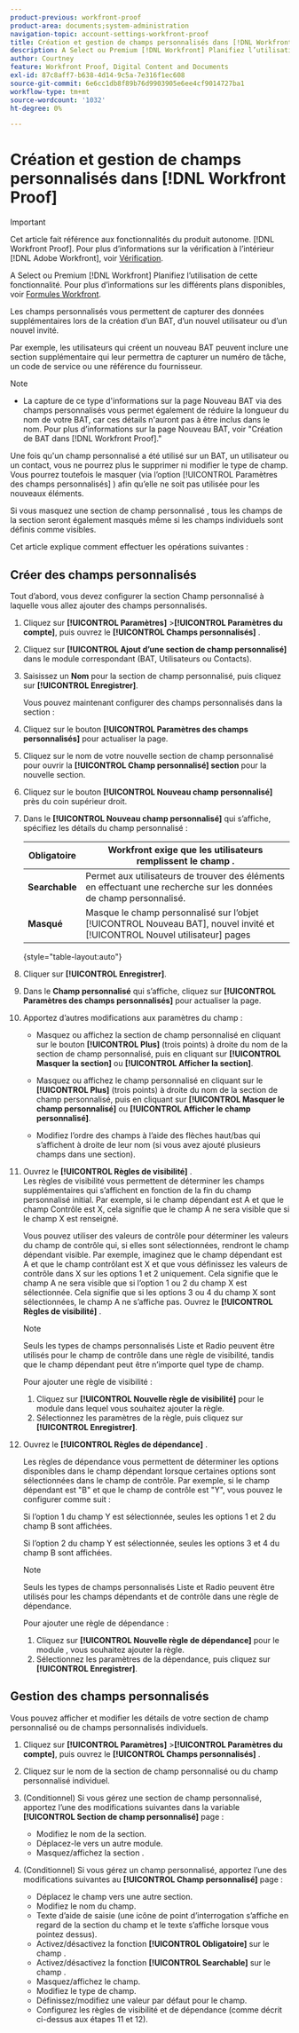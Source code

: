```yaml
---
product-previous: workfront-proof
product-area: documents;system-administration
navigation-topic: account-settings-workfront-proof
title: Création et gestion de champs personnalisés dans [!DNL Workfront Proof]
description: A Select ou Premium [!DNL Workfront] Planifiez l’utilisation de cette fonctionnalité. Pour plus d’informations sur les différents plans disponibles, voir Formules Workfront .
author: Courtney
feature: Workfront Proof, Digital Content and Documents
exl-id: 87c8aff7-b638-4d14-9c5a-7e316f1ec608
source-git-commit: 6e6cc1db8f89b76d9903905e6ee4cf9014727ba1
workflow-type: tm+mt
source-wordcount: '1032'
ht-degree: 0%

---
```


# Création et gestion de champs personnalisés dans [!DNL Workfront Proof]

>[!IMPORTANT]
>
>Cet article fait référence aux fonctionnalités du produit autonome. [!DNL Workfront Proof]. Pour plus d’informations sur la vérification à l’intérieur [!DNL Adobe Workfront], voir [Vérification](../../../review-and-approve-work/proofing/proofing.md).

A Select ou Premium [!DNL Workfront] Planifiez l’utilisation de cette fonctionnalité. Pour plus d’informations sur les différents plans disponibles, voir [Formules Workfront](https://www.workfront.com/plans).

Les champs personnalisés vous permettent de capturer des données supplémentaires lors de la création d’un BAT, d’un nouvel utilisateur ou d’un nouvel invité.

Par exemple, les utilisateurs qui créent un nouveau BAT peuvent inclure une section supplémentaire qui leur permettra de capturer un numéro de tâche, un code de service ou une référence du fournisseur.

>[!NOTE]
>
>* La capture de ce type d&#39;informations sur la page Nouveau BAT via des champs personnalisés vous permet également de réduire la longueur du nom de votre BAT, car ces détails n&#39;auront pas à être inclus dans le nom. Pour plus d’informations sur la page Nouveau BAT, voir &quot;Création de BAT dans [!DNL Workfront Proof].&quot;
>
>Une fois qu&#39;un champ personnalisé a été utilisé sur un BAT, un utilisateur ou un contact, vous ne pourrez plus le supprimer ni modifier le type de champ. Vous pourrez toutefois le masquer (via l’option [!UICONTROL Paramètres des champs personnalisés] ) afin qu’elle ne soit pas utilisée pour les nouveaux éléments.
>
>Si vous masquez une section de champ personnalisé , tous les champs de la section seront également masqués même si les champs individuels sont définis comme visibles.

Cet article explique comment effectuer les opérations suivantes :

## Créer des champs personnalisés

Tout d’abord, vous devez configurer la section Champ personnalisé à laquelle vous allez ajouter des champs personnalisés.

1. Cliquez sur **[!UICONTROL Paramètres]** >**[!UICONTROL Paramètres du compte]**, puis ouvrez le **[!UICONTROL Champs personnalisés]** .

1. Cliquez sur **[!UICONTROL Ajout d’une section de champ personnalisé]** dans le module correspondant (BAT, Utilisateurs ou Contacts).
1. Saisissez un **Nom** pour la section de champ personnalisé, puis cliquez sur **[!UICONTROL Enregistrer]**.

   Vous pouvez maintenant configurer des champs personnalisés dans la section :

1. Cliquez sur le bouton **[!UICONTROL Paramètres des champs personnalisés]** pour actualiser la page.
1. Cliquez sur le nom de votre nouvelle section de champ personnalisé pour ouvrir la **[!UICONTROL Champ personnalisé] section** pour la nouvelle section.
1. Cliquez sur le bouton **[!UICONTROL Nouveau champ personnalisé]** près du coin supérieur droit.
1. Dans le **[!UICONTROL Nouveau champ personnalisé]** qui s’affiche, spécifiez les détails du champ personnalisé :

   | **Obligatoire** | Workfront exige que les utilisateurs remplissent le champ . |
   |---|---|
   | **Searchable** | Permet aux utilisateurs de trouver des éléments en effectuant une recherche sur les données de champ personnalisé. |
   | **Masqué** | Masque le champ personnalisé sur l’objet [!UICONTROL Nouveau BAT], nouvel invité et [!UICONTROL Nouvel utilisateur] pages |

   {style="table-layout:auto"}

1. Cliquer sur **[!UICONTROL Enregistrer]**.
1. Dans le **Champ personnalisé** qui s’affiche, cliquez sur **[!UICONTROL Paramètres des champs personnalisés]** pour actualiser la page.

1. Apportez d’autres modifications aux paramètres du champ :

   * Masquez ou affichez la section de champ personnalisé en cliquant sur le bouton **[!UICONTROL Plus]** (trois points) à droite du nom de la section de champ personnalisé, puis en cliquant sur **[!UICONTROL Masquer la section]** ou **[!UICONTROL Afficher la section]**.

   * Masquez ou affichez le champ personnalisé en cliquant sur le **[!UICONTROL Plus]** (trois points) à droite du nom de la section de champ personnalisé, puis en cliquant sur **[!UICONTROL Masquer le champ personnalisé]** ou **[!UICONTROL Afficher le champ personnalisé]**.

   * Modifiez l’ordre des champs à l’aide des flèches haut/bas qui s’affichent à droite de leur nom (si vous avez ajouté plusieurs champs dans une section).

1. Ouvrez le **[!UICONTROL Règles de visibilité]** .\
   Les règles de visibilité vous permettent de déterminer les champs supplémentaires qui s’affichent en fonction de la fin du champ personnalisé initial. Par exemple, si le champ dépendant est A et que le champ Contrôle est X, cela signifie que le champ A ne sera visible que si le champ X est renseigné.

   Vous pouvez utiliser des valeurs de contrôle pour déterminer les valeurs du champ de contrôle qui, si elles sont sélectionnées, rendront le champ dépendant visible. Par exemple, imaginez que le champ dépendant est A et que le champ contrôlant est X et que vous définissez les valeurs de contrôle dans X sur les options 1 et 2 uniquement. Cela signifie que le champ A ne sera visible que si l’option 1 ou 2 du champ X est sélectionnée. Cela signifie que si les options 3 ou 4 du champ X sont sélectionnées, le champ A ne s’affiche pas. Ouvrez le **[!UICONTROL Règles de visibilité]** .

   >[!NOTE]
   >
   >Seuls les types de champs personnalisés Liste et Radio peuvent être utilisés pour le champ de contrôle dans une règle de visibilité, tandis que le champ dépendant peut être n’importe quel type de champ.

   Pour ajouter une règle de visibilité :

   1. Cliquez sur **[!UICONTROL Nouvelle règle de visibilité]** pour le module dans lequel vous souhaitez ajouter la règle.
   1. Sélectionnez les paramètres de la règle, puis cliquez sur **[!UICONTROL Enregistrer]**.

1. Ouvrez le **[!UICONTROL Règles de dépendance]** .

   Les règles de dépendance vous permettent de déterminer les options disponibles dans le champ dépendant lorsque certaines options sont sélectionnées dans le champ de contrôle. Par exemple, si le champ dépendant est &quot;B&quot; et que le champ de contrôle est &quot;Y&quot;, vous pouvez le configurer comme suit :

   Si l’option 1 du champ Y est sélectionnée, seules les options 1 et 2 du champ B sont affichées.

   Si l’option 2 du champ Y est sélectionnée, seules les options 3 et 4 du champ B sont affichées.

   >[!NOTE]
   >
   >Seuls les types de champs personnalisés Liste et Radio peuvent être utilisés pour les champs dépendants et de contrôle dans une règle de dépendance.

   Pour ajouter une règle de dépendance :

   1. Cliquez sur **[!UICONTROL Nouvelle règle de dépendance]** pour le module , vous souhaitez ajouter la règle.
   1. Sélectionnez les paramètres de la dépendance, puis cliquez sur **[!UICONTROL Enregistrer]**.

## Gestion des champs personnalisés

Vous pouvez afficher et modifier les détails de votre section de champ personnalisé ou de champs personnalisés individuels.

1. Cliquez sur **[!UICONTROL Paramètres]** >**[!UICONTROL Paramètres du compte]**, puis ouvrez le **[!UICONTROL Champs personnalisés]** .

1. Cliquez sur le nom de la section de champ personnalisé ou du champ personnalisé individuel.
1. (Conditionnel) Si vous gérez une section de champ personnalisé, apportez l’une des modifications suivantes dans la variable **[!UICONTROL Section de champ personnalisé]** page :

   * Modifiez le nom de la section.
   * Déplacez-le vers un autre module.
   * Masquez/affichez la section .

1. (Conditionnel) Si vous gérez un champ personnalisé, apportez l’une des modifications suivantes au **[!UICONTROL Champ personnalisé]** page :

   * Déplacez le champ vers une autre section.
   * Modifiez le nom du champ.
   * Texte d’aide de saisie (une icône de point d’interrogation s’affiche en regard de la section du champ et le texte s’affiche lorsque vous pointez dessus).
   * Activez/désactivez la fonction **[!UICONTROL Obligatoire]** sur le champ .
   * Activez/désactivez la fonction **[!UICONTROL Searchable]** sur le champ .
   * Masquez/affichez le champ.
   * Modifiez le type de champ.
   * Définissez/modifiez une valeur par défaut pour le champ.
   * Configurez les règles de visibilité et de dépendance (comme décrit ci-dessus aux étapes 11 et 12).
